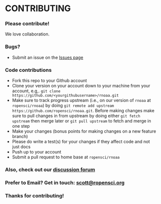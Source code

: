 # CONTRIBUTING #

### Please contribute!

We love collaboration.

### Bugs?

* Submit an issue on the [Issues page](https://github.com/ropensci/rnoaa/issues)

### Code contributions

* Fork this repo to your Github account
* Clone your version on your account down to your machine from your account, e.g,. `git clone https://github.com/<yourgithubusername>/rnoaa.git`
* Make sure to track progress upstream (i.e., on our version of `rnoaa` at `ropensci/rnoaa`) by doing `git remote add upstream https://github.com/ropensci/rnoaa.git`. Before making changes make sure to pull changes in from upstream by doing either `git fetch upstream` then merge later or `git pull upstream` to fetch and merge in one step
* Make your changes (bonus points for making changes on a new feature branch)
* Please do write a test(s) for your changes if they affect code and not just docs
* Push up to your account
* Submit a pull request to home base at `ropensci/rnoaa`

### Also, check out our [discussion forum](https://discuss.ropensci.org)

### Prefer to Email? Get in touch: [scott@ropensci.org](mailto:scott@ropensci.org)

### Thanks for contributing!
